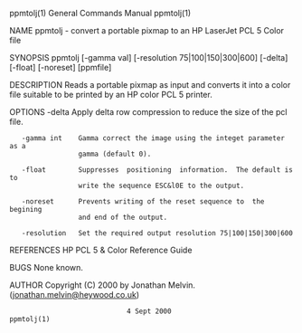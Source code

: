 ppmtolj(1)                 General Commands Manual                 ppmtolj(1)

NAME
       ppmtolj - convert a portable pixmap to an HP LaserJet PCL 5 Color file

SYNOPSIS
       ppmtolj   [-gamma   val]   [-resolution  75|100|150|300|600]  [-delta]
       [-float] [-noreset] [ppmfile]

DESCRIPTION
       Reads a portable pixmap as input and converts it  into  a  color  file
       suitable to be printed by an HP color PCL 5 printer.

OPTIONS
       -delta        Apply  delta  row  compression to reduce the size of the
                     pcl file.

       -gamma int    Gamma correct the image using the integet parameter as a
                     gamma (default 0).

       -float        Suppresses  positioning  information.  The default is to
                     write the sequence ESC&l0E to the output.

       -noreset      Prevents writing of the reset sequence to  the  begining
                     and end of the output.

       -resolution   Set the required output resolution 75|100|150|300|600

REFERENCES
       HP PCL 5 & Color Reference Guide

BUGS
       None known.

AUTHOR
       Copyright (C) 2000 by Jonathan Melvin.(jonathan.melvin@heywood.co.uk)

                                 4 Sept 2000                       ppmtolj(1)
